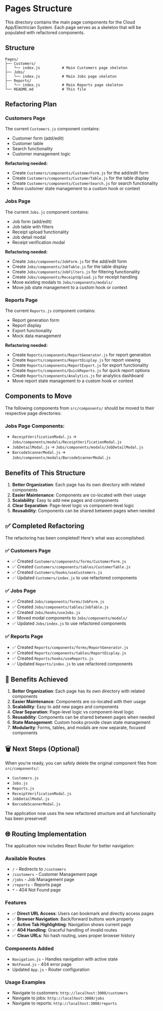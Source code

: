 # Pages Structure

This directory contains the main page components for the Cloud App/Electrician System. Each page serves as a skeleton that will be populated with refactored components.

## Structure

```
Pages/
├── Customers/
│   └── index.js          # Main Customers page skeleton
├── Jobs/
│   └── index.js          # Main Jobs page skeleton
├── Reports/
│   └── index.js          # Main Reports page skeleton
└── README.md             # This file
```

## Refactoring Plan

### Customers Page
The current `Customers.js` component contains:
- Customer form (add/edit)
- Customer table
- Search functionality
- Customer management logic

**Refactoring needed:**
- Create `Customers/components/CustomerForm.js` for the add/edit form
- Create `Customers/components/CustomerTable.js` for the table display
- Create `Customers/components/CustomerSearch.js` for search functionality
- Move customer state management to a custom hook or context

### Jobs Page
The current `Jobs.js` component contains:
- Job form (add/edit)
- Job table with filters
- Receipt upload functionality
- Job detail modal
- Receipt verification modal

**Refactoring needed:**
- Create `Jobs/components/JobForm.js` for the add/edit form
- Create `Jobs/components/JobTable.js` for the table display
- Create `Jobs/components/JobFilters.js` for filtering functionality
- Create `Jobs/components/ReceiptUpload.js` for receipt handling
- Move existing modals to `Jobs/components/modals/`
- Move job state management to a custom hook or context

### Reports Page
The current `Reports.js` component contains:
- Report generation form
- Report display
- Export functionality
- Mock data management

**Refactoring needed:**
- Create `Reports/components/ReportGenerator.js` for report generation
- Create `Reports/components/ReportDisplay.js` for report viewing
- Create `Reports/components/ReportExport.js` for export functionality
- Create `Reports/components/QuickReports.js` for quick report options
- Create `Reports/components/Analytics.js` for analytics dashboard
- Move report state management to a custom hook or context

## Components to Move

The following components from `src/components/` should be moved to their respective page directories:

### Jobs Page Components:
- `ReceiptVerificationModal.js` → `Jobs/components/modals/ReceiptVerificationModal.js`
- `JobDetailModal.js` → `Jobs/components/modals/JobDetailModal.js`
- `BarcodeScannerModal.js` → `Jobs/components/modals/BarcodeScannerModal.js`

## Benefits of This Structure

1. **Better Organization**: Each page has its own directory with related components
2. **Easier Maintenance**: Components are co-located with their usage
3. **Scalability**: Easy to add new pages and components
4. **Clear Separation**: Page-level logic vs component-level logic
5. **Reusability**: Components can be shared between pages when needed

## ✅ Completed Refactoring

The refactoring has been completed! Here's what was accomplished:

### ✅ Customers Page
- ✅ Created `Customers/components/forms/CustomerForm.js`
- ✅ Created `Customers/components/tables/CustomerTable.js`
- ✅ Created `Customers/hooks/useCustomers.js`
- ✅ Updated `Customers/index.js` to use refactored components

### ✅ Jobs Page
- ✅ Created `Jobs/components/forms/JobForm.js`
- ✅ Created `Jobs/components/tables/JobTable.js`
- ✅ Created `Jobs/hooks/useJobs.js`
- ✅ Moved modal components to `Jobs/components/modals/`
- ✅ Updated `Jobs/index.js` to use refactored components

### ✅ Reports Page
- ✅ Created `Reports/components/forms/ReportGenerator.js`
- ✅ Created `Reports/components/tables/ReportDisplay.js`
- ✅ Created `Reports/hooks/useReports.js`
- ✅ Updated `Reports/index.js` to use refactored components

## 🎯 Benefits Achieved

1. **Better Organization**: Each page has its own directory with related components
2. **Easier Maintenance**: Components are co-located with their usage
3. **Scalability**: Easy to add new pages and components
4. **Clear Separation**: Page-level logic vs component-level logic
5. **Reusability**: Components can be shared between pages when needed
6. **State Management**: Custom hooks provide clean state management
7. **Modularity**: Forms, tables, and modals are now separate, focused components

## 🗑️ Next Steps (Optional)

When you're ready, you can safely delete the original component files from `src/components/`:
- `Customers.js`
- `Jobs.js`
- `Reports.js`
- `ReceiptVerificationModal.js`
- `JobDetailModal.js`
- `BarcodeScannerModal.js`

The application now uses the new refactored structure and all functionality has been preserved!

## 🌐 Routing Implementation

The application now includes React Router for better navigation:

### **Available Routes**
- `/` - Redirects to `/customers`
- `/customers` - Customer Management page
- `/jobs` - Job Management page  
- `/reports` - Reports page
- `*` - 404 Not Found page

### **Features**
- ✅ **Direct URL Access**: Users can bookmark and directly access pages
- ✅ **Browser Navigation**: Back/forward buttons work properly
- ✅ **Active Tab Highlighting**: Navigation shows current page
- ✅ **404 Handling**: Graceful handling of invalid routes
- ✅ **Clean URLs**: No hash routing, uses proper browser history

### **Components Added**
- `Navigation.js` - Handles navigation with active state
- `NotFound.js` - 404 error page
- Updated `App.js` - Router configuration

### **Usage Examples**
- Navigate to customers: `http://localhost:3000/customers`
- Navigate to jobs: `http://localhost:3000/jobs`
- Navigate to reports: `http://localhost:3000/reports` 
